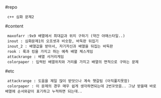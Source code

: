#repo
  
     c++ 심화 문제2

#content

     maxofarr :9x9 배열에서 최대값과 위치 구하기 (약간 야매스타일..)
     inout : 심화문제1의 오프셋과 비슷함, 바둑판 뒤집기
     inout_2 : 배열값을 받아서, 자기자신과 배열을 뒤집는 바둑판
     rook : 룩과 킹을 가지고 하는 예측 배열 체스게임
     attackrange : 배열 사거리게임 
     colorpaper : 입력된 배열위치와 거리를 가지고 배열의 면적으로 구하는 문제

#etc 
     
     attackrange : 도움을 제일 많이 받앗으나 계속 햇갈림 (아직풀지못함)
     colorpaper : 이 문제의 경우 매우 쉽게 생각하면되는데 2번꼬앗음.. 그냥 받을때 바로 배열에 순서와같이 표기하고 누적하면 되는데..

